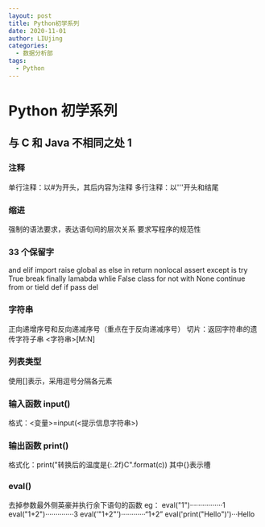 ```yaml
---
layout: post
title: Python初学系列
date: 2020-11-01
author: LIUjing
categories:
  - 数据分析部
tags:
  - Python
---
```


# Python 初学系列

## 与 C 和 Java 不相同之处 1

### 注释

单行注释：以#为开头，其后内容为注释
多行注释：以'''开头和结尾

### 缩进

强制的语法要求，表达语句间的层次关系
要求写程序的规范性

### 33 个保留字

and elif import raise global
as else in return nonlocal
assert except is try True
break finally lamabda whlie False
class for not with None
continue from or tield
def if pass del

### 字符串

正向递增序号和反向递减序号（重点在于反向递减序号）
切片：返回字符串的遗传字符子串 <字符串>[M:N]

### 列表类型

使用[]表示，采用逗号分隔各元素

### 输入函数 input()

格式：<变量>=input(<提示信息字符串>)

### 输出函数 print()

格式化：print("转换后的温度是{:.2f}C".format(c))
其中{}表示槽

### eval()

去掉参数最外侧英豪并执行余下语句的函数
eg：
eval("1")················1
eval("1+2")··············3
eval('"1+2"')············“1+2”
eval('print("Hello")')···Hello
